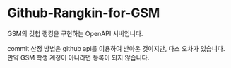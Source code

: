 # Github-Rangkin-for-GSM

GSM의 깃헙 랭킹을 구현하는 OpenAPI 서버입니다.

commit 산정 방법은 github api를 이용하여 받아온 것이지만, 다소 오차가 있습니다.
만약 GSM 학생 계정이 아니라면 등록이 되지 않습니다.
